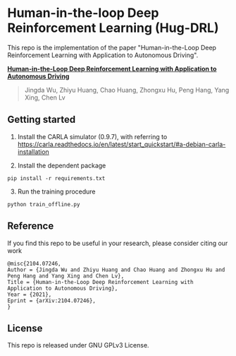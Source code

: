# Human-in-the-loop Deep Reinforcement Learning (Hug-DRL)

This repo is the implementation of the paper "Human-in-the-Loop Deep Reinforcement Learning with Application to Autonomous Driving".

[**Human-in-the-Loop Deep Reinforcement Learning with Application to Autonomous Driving**](https://arxiv.org/abs/2104.07246) 
> Jingda Wu, Zhiyu Huang, Chao Huang, Zhongxu Hu, Peng Hang, Yang Xing, Chen Lv

## Getting started
1. Install the CARLA simulator (0.9.7), with referring to
https://carla.readthedocs.io/en/latest/start_quickstart/#a-debian-carla-installation

2. Install the dependent package
```shell
pip install -r requirements.txt
```
3. Run the training procedure
```
python train_offline.py
```

## Reference
If you find this repo to be useful in your research, please consider citing our work
```
@misc{2104.07246,
Author = {Jingda Wu and Zhiyu Huang and Chao Huang and Zhongxu Hu and Peng Hang and Yang Xing and Chen Lv},
Title = {Human-in-the-Loop Deep Reinforcement Learning with Application to Autonomous Driving},
Year = {2021},
Eprint = {arXiv:2104.07246},
}
```

## License
This repo is released under GNU GPLv3 License.
